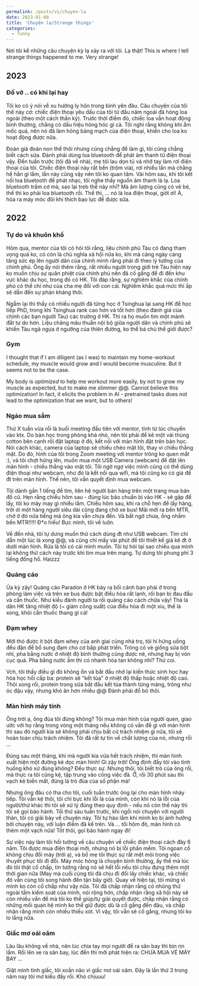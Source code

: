 ```yaml
---
permalink: /posts/vi/chuyen-la
date: 2023-01-08
title: 'Chuyện lạ/Strange things'
categories:
  - funny
---
```


Nơi tôi kể những câu chuyện kỳ lạ xảy ra với tôi. Lạ thật!
This is where I tell strange things happened to me. Very strange!


## 2023

### Đổ vỡ .. có khi lại hay

Tôi ko có ý nói về xu hướng ly hôn trong bình yên đâu. Câu chuyện của tôi thế này cơ: chiếc điện thoại yêu dấu của tôi từ đầu năm ngoái đã hỏng loa ngoài (theo một cách thần kỳ). Trước thời điểm đó, chiếc loa vẫn hoạt động bình thường, chẳng có dấu hiệu hỏng hóc gì cả. Tôi nghi rằng không khí ẩm mốc quá, nên nó đã làm hỏng bảng mạch của điện thoại, khiến cho loa ko hoạt động được nữa.

Đoán già đoán non thế thôi nhưng cũng chẳng để làm gì, tôi cũng chẳng biết cách sửa. Đành phải dùng loa bluetooth để phát âm thanh từ điện thoại vậy. Đến tuần trước (tôi đã về nhà), mẹ tôi lau dọn tủ và nhỡ tay làm rơi điện thoại của tôi. Chiếc điện thoại này rất bền (trộm vía), rơi nhiều lần mà chằng hề hắn gì lắm, lần này cũng vậy nên tôi ko quan tâm. Vài hôm sau, khi tôi kết nối loa bluetooth để phát nhạc, tôi nghe thấy nguồn âm thanh là lạ. Loa bluetooth trầm cơ mà, sao lại treb thế này nhỉ? Mà âm lượng cũng có vẻ bé, thế thì ko phải loa bluetooth rồi. Thế thì, ... nó là loa điện thoại, giời ơi! À, hóa ra máy móc đôi khi thích bạo lực để được sửa.


## 2022

### Tự do và khuôn khổ

Hôm qua, mentor của tôi có hỏi tôi rằng, liệu chính phủ Tàu có đang tham vọng quá ko, có còn là chủ nghĩa xã hội nữa ko, khi mà càng ngày càng tăng sức ép lên người dân của chính mình rằng phải đi theo lý tưởng của chính phủ. Ông ấy nói thêm rằng, rất nhiều người trong giới trẻ Tàu hiện nay ko muốn chịu sự quân phiệt của chính phủ nên đã cố gắng để đi đến khu vực khác du học, trong đó có HK. Tôi đáp rằng, sự nghiêm khắc của chính phủ có thể chỉ như của cha mẹ đối với con cái. Nghiêm khắc quá mức thì ắp sẽ dẫn đến sự phản kháng thôi.

Ngẫm lại thì thấy có nhiều người đã từng học ở Tsinghua lại sang HK để học tiếp PhD, trong khi Tsinghua rank cao hơn và tốt hơn (theo đánh giá của chính các bạn người Tàu) các trường ở HK. Thì ra họ muốn tìm một mảnh đất tự do hơn. Liệu chăng mâu thuẫn nội bộ giữa người dân và chính phủ sẽ khiến Tàu ngã ngựa ở ngưỡng của thiên đường, ko thể bá chủ thế giới được?


### Gym

I thought that if I am diligent (as I was) to maintain my home-workout schedule, my muscle would grow and I would become musculine. But it seems not to be the case.

My body is _optimized_ to help me workout more easily, by not to grow my muscle as expected, but to make me slimmer @@. Cannot believe this optimization! In fact, it elicits the problem in AI - pretrained tasks does not lead to the optimization that we want, but to others!


### Ngáo mua sắm

Thứ X tuần vừa rồi là buổi meeting đầu tiên với mentor, tính từ lúc chuyển vào ktx. Do bàn học trong phòng khá nhỏ, nên tôi phải để kê một vài thùng cotton bên cạnh rồi đặt laptop ở đó, kết nối với màn hình đặt trên bàn học. Nói cách khác, camera của laptop sẽ chiếu chéo mặt tôi, thay vì chiếu thẳng mặt. Do đó, hình của tôi trong Zoom meeting với mentor trông ko quen mắt :), và tôi chợt hứng lên, muốn mua một USB Camera (webcam) để đặt lên màn hình - chiếu thẳng vào mặt tôi. Tôi ngờ ngợ việc mình cũng có thể dùng điện thoại như webcam, như đó là kết nối qua wifi, mà tôi cũng ko có giá để đt trên màn hình. Thế nên, tôi vẫn quyết định mua webcam.

Tôi dành gần 1 tiếng để tìm, liên hệ người bán hàng trên một trang mua bán đồ cũ. Hẹn rằng chiều hôm sau - đúng lúc bão chuẩn bị vào HK - sẽ gặp để lấy, tôi ko mảy may gì nhiều lắm. Chiều hôm sau, khi ra chỗ hẹn để lấy hàng, trời ơi một hàng người siêu dài cũng đang chờ xe bus! Mãi mới ra bến MTR, chờ ở đó nửa tiếng mà ông kia vẫn chưa đến. Và bất ngờ chưa, ổng nhầm bến MTR!!!!! Đ\*o hiểu! Bực mình, tôi về luôn.

Về đến nhà, tôi tự dưng muốn thử cách dùng đt như USB webcam. Tìm chỉ dẫn một lúc là xong @@, và cũng chỉ mấy vài phút để tôi thiết kế giá kê đt ở dưới màn hình. Rứa là tôi có cái mình muốn. Tôi tự hỏi tại sao chiều qua mình lại không thử cách này trước khi tìm mua trên mạng. Tự dưng tôi phung phí 3 tiếng đồng hồ. Haizzz


### Quảng cáo

Ủa kỳ zậy! Quảng cáo Paradon ở HK bày ra bối cảnh bạn phải ở trong phòng làm việc và trên xe bus được bật điều hòa rất lạnh, rồi bạn bị đau đầu và cần thuốc. Như kiểu đánh người ta rồi quảng cáo cách chữa vậy! Thà là dân HK tăng nhiệt độ (~ giảm công suất) của điều hòa đi một xíu, thế là xong, khỏi cần thuốc thang gì cả!


### Đạm whey

Mới thó được ít bột đạm whey của anh giai cùng nhà trọ, tôi hí hửng uống đều đặn để bổ sung đạm cho cơ bắp phát triển. Trông có vẻ giống sửa bột nhỉ, pha bằng nước ở nhiệt độ bình thường cũng được nè, nhưng hay bị vón cục quá. Pha bằng nước ấm thì có nhanh hòa tan không nhỉ? Thử coi.

Vch, tôi thấy điều gì đó không ổn và bắt đầu nhớ lại kiến thức sinh học hay hóa học hồi cấp ba: protein sẽ "kết tủa" ở nhiệt độ thấp hoặc nhiệt độ cao. Thôi xong rồi, protein trong sữa bắt đầu kết tủa thành từng mảng, trông như óc đậu vậy, nhưng khó ăn hơn nhiều @@ Đành phải đổ bỏ thôi.


### Màn hình máy tính

Ông trời ạ, ông đùa tôi đúng không? Tôi mua màn hình của người quen, giao ước với họ rằng trong vòng một tháng nếu không có vấn đề gì với màn hình thì sau đó người kia sẽ không phải chịu bất cứ trách nhiệm gì nữa, tôi sẽ hoàn toàn chịu trách nhiệm. Tôi đã rất tự tin về chất lượng của nó, nhưng rồi ...

Đúng sau một tháng, khi mà người kia vừa hết trách nhiệm, thì màn hình xuất hiện một đường kẻ dọc màn hình! Gì zậy trời! Ông định đẩy tôi vào tình huống khó xử đúng không? Đểu thực sự. Nhưng thôi, tôi biết trò của ông rồi, mà thực ra tôi cũng kệ, tập trung vào công việc đã. Ờ, rồi 30 phút sau thì vạch kẻ biến mất, đúng là trò đùa của số phận mà!

Nhưng ông đâu có tha cho tôi, cuối tuần trước ông lại cho màn hình nháy tiếp. Tôi vẫn kệ thôi, tôi chỉ bực khi lỗi là của mình, còn khi nó là lỗi của người/thứ khác thì tôi sẽ xử lý đúng theo quy định - nếu nó còn thế này thì tôi sẽ gọi bảo hành. Tối thứ sáu tuần trước, khi ngồi nói chuyện với người thân, tôi có giãi bày về chuyện này. Tôi tự hào lắm khi mình ko bị ảnh hưởng bởi chuyện này, với luận điểm đã kể trên. Và ... tối hôm đó, màn hình có thêm một vạch nữa! Tốt thôi, gọi bảo hành ngay đi!

Sự việc này làm tôi hồi tưởng về câu chuyện về chiếc điện thoại cách đây 6 năm. Tôi được mua điện thoại mới, nhưng nó bị lỗi phần mềm. Tôi ngoan cố không chịu đổi máy (trời ạ), và bố mẹ tôi thực sự rất mệt mỏi trong việc thuyết phục tôi đi đổi. Máy móc hỏng là chuyện bình thường, ấy thế mà lúc đó tôi thật cố chấp, tin tưởng rằng nó sẽ hết lỗi nếu tôi chịu đựng thêm một thời gian nữa (May mà cuối cùng tôi đã chịu đi đổi lấy chiếc khác, và chiếc đó vẫn cùng tôi song hành đến tận bây giờ). Quay về hiện tại, tôi mừng vì mình ko còn cố chấp như vậy nữa. Tôi đã chấp nhận rằng có nhũng thứ ngoài tầm kiểm soát của mình, nói rộng hơn, chấp nhận rằng xã hội này sẽ còn nhiều vấn đề mà tôi ko thể giúp/tự giải quyết được, chấp nhận rằng có những mối quan hệ mình ko thể giữ được dù là cố gắng đến đâu, và chấp nhận rằng mình còn nhiều thiếu xót. Vì vậy, tôi vẫn sẽ cố gắng, nhưng tôi ko lo lắng nữa.


### Giấc mơ oái oăm

Lâu lâu không về nhà, nên lúc chia tay mọi người để ra sân bay thì bịn rịn lắm. Rồi lên xe ra sân bay, lúc đến thì mới phảt hiện ra: CHƯA MUA VÉ MÁY BAY ...

Giật mình tỉnh giấc, tôi xoắn não vì giấc mơ oái oăm. Đây là lần thứ 3 trong năm nay tôi mơ kiểu đấy rồi. Khó chịuuu!
